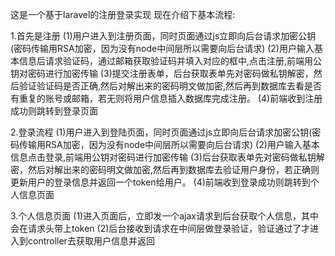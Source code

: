 这是一个基于laravel的注册登录实现
现在介绍下基本流程:

1.首先是注册
(1)用户进入到注册页面，同时页面通过js立即向后台请求加密公钥(密码传输用RSA加密，因为没有node中间层所以需要向后台请求)
(2)用户输入基本信息后请求验证码，通过邮箱获取验证码并填入对应的框中,点击注册,前端用公钥对密码进行加密传输
(3)提交注册表单，后台获取表单先对密码做私钥解密，然后验证验证码是否正确,然后对解出来的密码明文做加密,然后再到数据库去看是否有重复的账号或邮箱，若无则将用户信息插入数据库完成注册。
(4)前端收到注册成功则跳转到登录页面

2.登录流程
(1)用户进入到登陆页面，同时页面通过js立即向后台请求加密公钥(密码传输用RSA加密，因为没有node中间层所以需要向后台请求)
(2)用户输入基本信息点击登录,前端用公钥对密码进行加密传输
(3)后台获取表单先对密码做私钥解密，然后对解出来的密码明文做加密,然后再到数据库去验证用户身份，若正确则更新用户的登录信息并返回一个token给用户。
(4)前端收到登录成功则跳转到个人信息页面

3.个人信息页面
(1)进入页面后，立即发一个ajax请求到后台获取个人信息，其中会在请求头带上token
(2)后台接收到请求在中间层做登录验证，验证通过了才进入到controller去获取用户信息并返回
